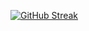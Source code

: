 [![GitHub Streak](https://github-readme-streak-stats.herokuapp.com/?user=SpasErmenov)](https://git.io/streak-stats)

